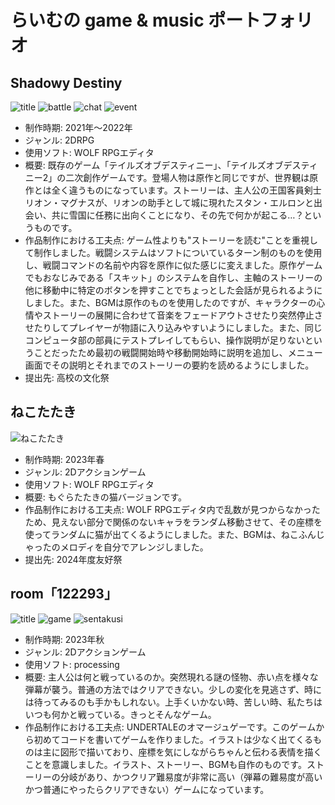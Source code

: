 # らいむの game & music ポートフォリオ

## Shadowy Destiny
![title](ScreenShot_2025_0106_22_33_37.png)
![battle](ScreenShot_2025_0106_22_34_36.png)
![chat](ScreenShot_2025_0106_22_38_27.png)
![event](ScreenShot_2025_0106_22_43_42.png)
* 制作時期: 2021年～2022年
* ジャンル: 2DRPG
* 使用ソフト: WOLF RPGエディタ
* 概要: 既存のゲーム「テイルズオブデスティニー」、「テイルズオブデスティニー2」の二次創作ゲームです。登場人物は原作と同じですが、世界観は原作とは全く違うものになっています。ストーリーは、主人公の王国客員剣士リオン・マグナスが、リオンの助手として城に現れたスタン・エルロンと出会い、共に雪国に任務に出向くことになり、その先で何かが起こる…？というものです。
* 作品制作における工夫点: ゲーム性よりも"ストーリーを読む"ことを重視して制作しました。戦闘システムはソフトについているターン制のものを使用し、戦闘コマンドの名前や内容を原作に似た感じに変えました。原作ゲームでもおなじみである「スキット」のシステムを自作し、主軸のストーリーの他に移動中に特定のボタンを押すことでちょっとした会話が見られるようにしました。また、BGMは原作のものを使用したのですが、キャラクターの心情やストーリーの展開に合わせて音楽をフェードアウトさせたり突然停止させたりしてプレイヤーが物語に入り込みやすいようにしました。また、同じコンピュータ部の部員にテストプレイしてもらい、操作説明が足りないということだったため最初の戦闘開始時や移動開始時に説明を追加し、メニュー画面でその説明とそれまでのストーリーの要約を読めるようにしました。
* 提出先: 高校の文化祭

## ねこたたき
![ねこたたき](ScreenShot_2025_0106_13_52_05.png)
* 制作時期: 2023年春
* ジャンル: 2Dアクションゲーム
* 使用ソフト: WOLF RPGエディタ
* 概要: もぐらたたきの猫バージョンです。
* 作品制作における工夫点: WOLF RPGエディタ内で乱数が見つからなかったため、見えない部分で関係のないキャラをランダム移動させて、その座標を使ってランダムに猫が出てくるようにしました。また、BGMは、ねこふんじゃったのメロディを自分でアレンジしました。
* 提出先: 2024年度友好祭

## room「122293」
![title](proc_title.png)
![game](proc_game.png)
![sentakusi](proc_sentaku.png)
* 制作時期: 2023年秋
* ジャンル: 2Dアクションゲーム
* 使用ソフト: processing
* 概要: 主人公は何と戦っているのか。突然現れる謎の怪物、赤い点を様々な弾幕が襲う。普通の方法ではクリアできない。少しの変化を見逃さず、時には待ってみるのも手かもしれない。上手くいかない時、苦しい時、私たちはいつも何かと戦っている。きっとそんなゲーム。
* 作品制作における工夫点: UNDERTALEのオマージュゲーです。このゲームから初めてコードを書いてゲームを作りました。イラストは少なく出てくるものは主に図形で描いており、座標を気にしながらちゃんと伝わる表情を描くことを意識しました。イラスト、ストーリー、BGMも自作のものです。ストーリーの分岐があり、かつクリア難易度が非常に高い（弾幕の難易度が高いかつ普通にやったらクリアできない）ゲームになっています。